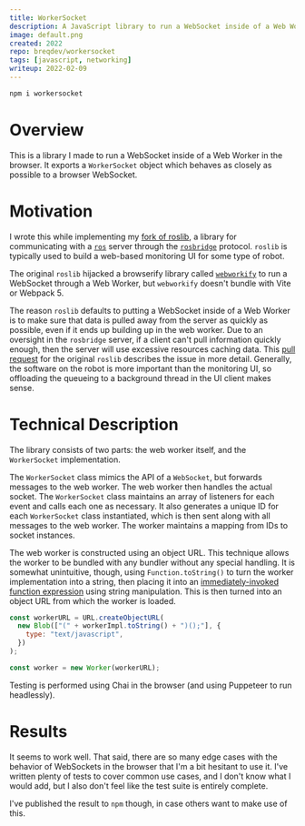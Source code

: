 ```yaml
---
title: WorkerSocket
description: A JavaScript library to run a WebSocket inside of a Web Worker.
image: default.png
created: 2022
repo: breqdev/workersocket
tags: [javascript, networking]
writeup: 2022-02-09
---
```


```bash
npm i workersocket
```

# Overview

This is a library I made to run a WebSocket inside of a Web Worker in the browser. It exports a `WorkerSocket` object which behaves as closely as possible to a browser WebSocket.

# Motivation

I wrote this while implementing my [fork of roslib](https://github.com/breqdev/roslib/), a library for communicating with a [`ros`](https://www.ros.org/) server through the [`rosbridge`](http://wiki.ros.org/rosbridge_suite) protocol. `roslib` is typically used to build a web-based monitoring UI for some type of robot.

The original `roslib` hijacked a browserify library called [`webworkify`](https://github.com/browserify/webworkify) to run a WebSocket through a Web Worker, but `webworkify` doesn't bundle with Vite or Webpack 5.

The reason `roslib` defaults to putting a WebSocket inside of a Web Worker is to make sure that data is pulled away from the server as quickly as possible, even if it ends up building up in the web worker. Due to an oversight in the `rosbridge` server, if a client can't pull information quickly enough, then the server will use excessive resources caching data. This [pull request](https://github.com/RobotWebTools/roslibjs/pull/317) for the original `roslib` describes the issue in more detail. Generally, the software on the robot is more important than the monitoring UI, so offloading the queueing to a background thread in the UI client makes sense.

# Technical Description

The library consists of two parts: the web worker itself, and the `WorkerSocket` implementation.

The `WorkerSocket` class mimics the API of a `WebSocket`, but forwards messages to the web worker. The web worker then handles the actual socket. The `WorkerSocket` class maintains an array of listeners for each event and calls each one as necessary. It also generates a unique ID for each `WorkerSocket` class instantiated, which is then sent along with all messages to the web worker. The worker maintains a mapping from IDs to socket instances.

The web worker is constructed using an object URL. This technique allows the worker to be bundled with any bundler without any special handling. It is somewhat unintuitive, though, using `Function.toString()` to turn the worker implementation into a string, then placing it into an [immediately-invoked function expression](https://developer.mozilla.org/en-US/docs/Glossary/IIFE) using string manipulation. This is then turned into an object URL from which the worker is loaded.

```js
const workerURL = URL.createObjectURL(
  new Blob(["(" + workerImpl.toString() + ")();"], {
    type: "text/javascript",
  })
);

const worker = new Worker(workerURL);
```

Testing is performed using Chai in the browser (and using Puppeteer to run headlessly).

# Results

It seems to work well. That said, there are so many edge cases with the behavior of WebSockets in the browser that I'm a bit hesitant to use it. I've written plenty of tests to cover common use cases, and I don't know what I would add, but I also don't feel like the test suite is entirely complete.

I've published the result to `npm` though, in case others want to make use of this.
